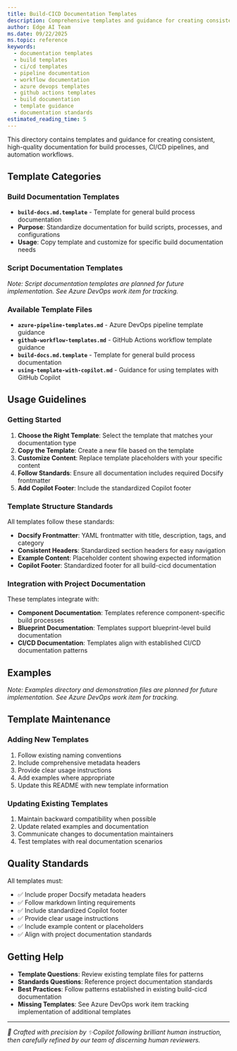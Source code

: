 ```yaml
---
title: Build-CICD Documentation Templates
description: Comprehensive templates and guidance for creating consistent build and CI/CD documentation in the Edge AI Accelerator project.
author: Edge AI Team
ms.date: 09/22/2025
ms.topic: reference
keywords:
  - documentation templates
  - build templates
  - ci/cd templates
  - pipeline documentation
  - workflow documentation
  - azure devops templates
  - github actions templates
  - build documentation
  - template guidance
  - documentation standards
estimated_reading_time: 5
---
```


This directory contains templates and guidance for creating consistent, high-quality documentation for build processes, CI/CD pipelines, and automation workflows.

## Template Categories

### Build Documentation Templates

- **`build-docs.md.template`** - Template for general build process documentation
- **Purpose**: Standardize documentation for build scripts, processes, and configurations
- **Usage**: Copy template and customize for specific build documentation needs

### Script Documentation Templates

*Note: Script documentation templates are planned for future implementation. See Azure DevOps work item for tracking.*

### Available Template Files

- **`azure-pipeline-templates.md`** - Azure DevOps pipeline template guidance
- **`github-workflow-templates.md`** - GitHub Actions workflow template guidance
- **`build-docs.md.template`** - Template for general build process documentation
- **`using-template-with-copilot.md`** - Guidance for using templates with GitHub Copilot

## Usage Guidelines

### Getting Started

1. **Choose the Right Template**: Select the template that matches your documentation type
2. **Copy the Template**: Create a new file based on the template
3. **Customize Content**: Replace template placeholders with your specific content
4. **Follow Standards**: Ensure all documentation includes required Docsify frontmatter
5. **Add Copilot Footer**: Include the standardized Copilot footer

### Template Structure Standards

All templates follow these standards:

- **Docsify Frontmatter**: YAML frontmatter with title, description, tags, and category
- **Consistent Headers**: Standardized section headers for easy navigation
- **Example Content**: Placeholder content showing expected information
- **Copilot Footer**: Standardized footer for all build-cicd documentation

### Integration with Project Documentation

These templates integrate with:

- **Component Documentation**: Templates reference component-specific build processes
- **Blueprint Documentation**: Templates support blueprint-level build documentation
- **CI/CD Documentation**: Templates align with established CI/CD documentation patterns

## Examples

*Note: Examples directory and demonstration files are planned for future implementation. See Azure DevOps work item for tracking.*

## Template Maintenance

### Adding New Templates

1. Follow existing naming conventions
2. Include comprehensive metadata headers
3. Provide clear usage instructions
4. Add examples where appropriate
5. Update this README with new template information

### Updating Existing Templates

1. Maintain backward compatibility when possible
2. Update related examples and documentation
3. Communicate changes to documentation maintainers
4. Test templates with real documentation scenarios

## Quality Standards

All templates must:

- ✅ Include proper Docsify metadata headers
- ✅ Follow markdown linting requirements
- ✅ Include standardized Copilot footer
- ✅ Provide clear usage instructions
- ✅ Include example content or placeholders
- ✅ Align with project documentation standards

## Getting Help

- **Template Questions**: Review existing template files for patterns
- **Standards Questions**: Reference project documentation standards
- **Best Practices**: Follow patterns established in existing build-cicd documentation
- **Missing Templates**: See Azure DevOps work item tracking implementation of additional templates

---

<!-- markdownlint-disable MD036 -->
*🤖 Crafted with precision by ✨Copilot following brilliant human instruction,
then carefully refined by our team of discerning human reviewers.*
<!-- markdownlint-enable MD036 -->
